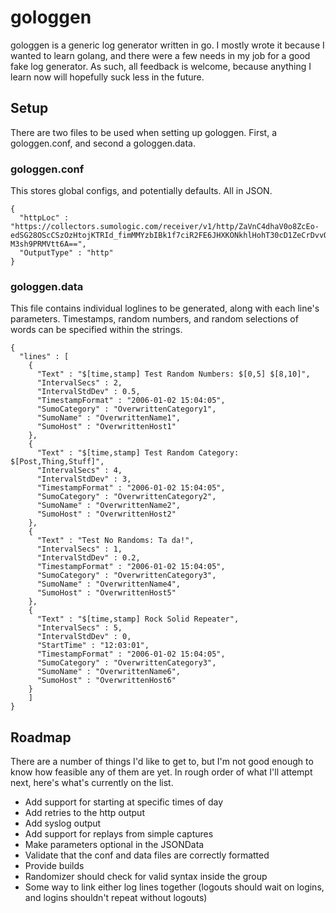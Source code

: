 # gologgen

gologgen is a generic log generator written in go. I mostly wrote it because I wanted to learn golang, and there were a few needs in my job for a good fake log generator. As such, all feedback is welcome, because anything I learn now will hopefully suck less in the future.

## Setup

There are two files to be used when setting up gologgen. First, a gologgen.conf, and second a gologgen.data.

### gologgen.conf

This stores global configs, and potentially defaults. All in JSON.

    {
      "httpLoc" : "https://collectors.sumologic.com/receiver/v1/http/ZaVnC4dhaV0o8ZcEo-edSG28OScCSzOzHtojKTRId_fimMMYzbIBk1f7ciR2FE6JHXKONkhlHohT30cD1ZeCrDvvQAhMbgjjjRxEQBcn-M3sh9PRMVtt6A==",
      "OutputType" : "http"
    }


### gologgen.data

This file contains individual loglines to be generated, along with each line's parameters. Timestamps, random numbers, and random selections of words can be specified within the strings.

    {
      "lines" : [
        {
          "Text" : "$[time,stamp] Test Random Numbers: $[0,5] $[8,10]",
          "IntervalSecs" : 2,
          "IntervalStdDev" : 0.5,
          "TimestampFormat" : "2006-01-02 15:04:05",
          "SumoCategory" : "OverwrittenCategory1",
          "SumoName" : "OverwrittenName1",
          "SumoHost" : "OverwrittenHost1"
        },
        {
          "Text" : "$[time,stamp] Test Random Category: $[Post,Thing,Stuff]",
          "IntervalSecs" : 4,
          "IntervalStdDev" : 3,
          "TimestampFormat" : "2006-01-02 15:04:05",
          "SumoCategory" : "OverwrittenCategory2",
          "SumoName" : "OverwrittenName2",
          "SumoHost" : "OverwrittenHost2"
        },
        {
          "Text" : "Test No Randoms: Ta da!",
          "IntervalSecs" : 1,
          "IntervalStdDev" : 0.2,
          "TimestampFormat" : "2006-01-02 15:04:05",
          "SumoCategory" : "OverwrittenCategory3",
          "SumoName" : "OverwrittenName4",
          "SumoHost" : "OverwrittenHost5"
        },
        {
          "Text" : "$[time,stamp] Rock Solid Repeater",
          "IntervalSecs" : 5,
          "IntervalStdDev" : 0,
          "StartTime" : "12:03:01",
          "TimestampFormat" : "2006-01-02 15:04:05",
          "SumoCategory" : "OverwrittenCategory3",
          "SumoName" : "OverwrittenName6",
          "SumoHost" : "OverwrittenHost6"
        }
        ]
    }

## Roadmap

There are a number of things I'd like to get to, but I'm not good enough to know how feasible any of them are yet. In rough order of what I'll attempt next, here's what's currently on the list.

* Add support for starting at specific times of day
* Add retries to the http output
* Add syslog output
* Add support for replays from simple captures
* Make parameters optional in the JSONData
* Validate that the conf and data files are correctly formatted
* Provide builds
* Randomizer should check for valid syntax inside the group
* Some way to link either log lines together (logouts should wait on logins, and logins shouldn't repeat without logouts)
